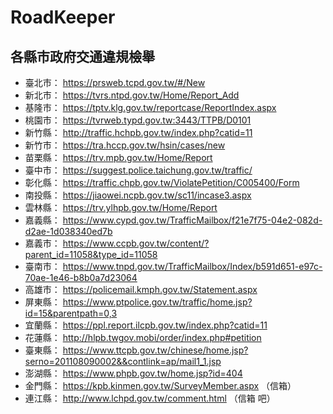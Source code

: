 # RoadKeeper


## 各縣市政府交通違規檢舉

- 臺北市： https://prsweb.tcpd.gov.tw/#/New
- 新北市： https://tvrs.ntpd.gov.tw/Home/Report_Add
- 基隆市： https://tptv.klg.gov.tw/reportcase/ReportIndex.aspx
- 桃園市： https://tvrweb.typd.gov.tw:3443/TTPB/D0101
- 新竹縣： http://traffic.hchpb.gov.tw/index.php?catid=11
- 新竹市： https://tra.hccp.gov.tw/hsin/cases/new
- 苗栗縣： https://trv.mpb.gov.tw/Home/Report
- 臺中市： https://suggest.police.taichung.gov.tw/traffic/
- 彰化縣： https://traffic.chpb.gov.tw/ViolatePetition/C005400/Form
- 南投縣： https://jiaowei.ncpb.gov.tw/sc11/incase3.aspx
- 雲林縣： https://trv.ylhpb.gov.tw/Home/Report
- 嘉義縣： https://www.cypd.gov.tw/TrafficMailbox/f21e7f75-04e2-082d-d2ae-1d038340ed7b
- 嘉義市： https://www.ccpb.gov.tw/content/?parent_id=11058&type_id=11058
- 臺南市： https://www.tnpd.gov.tw/TrafficMailbox/Index/b591d651-e97c-70ae-1e46-b8b0a7d23064
- 高雄市： https://policemail.kmph.gov.tw/Statement.aspx
- 屏東縣： https://www.ptpolice.gov.tw/traffic/home.jsp?id=15&parentpath=0,3
- 宜蘭縣： https://ppl.report.ilcpb.gov.tw/index.php?catid=11
- 花蓮縣： http://hlpb.twgov.mobi/order/index.php#petition
- 臺東縣： https://www.ttcpb.gov.tw/chinese/home.jsp?serno=201108090002&&contlink=ap/mail1_1.jsp
- 澎湖縣： https://www.phpb.gov.tw/home.jsp?id=404
- 金門縣： https://kpb.kinmen.gov.tw/SurveyMember.aspx （信箱）
- 連江縣： http://www.lchpd.gov.tw/comment.html （信箱 吧）